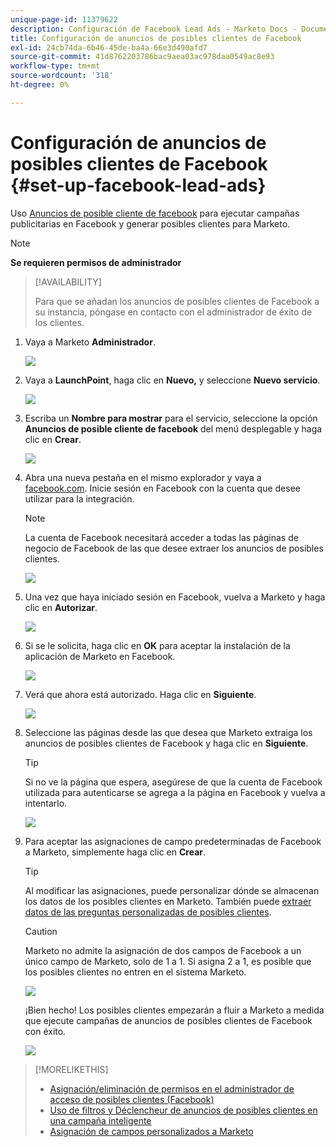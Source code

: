 ```yaml
---
unique-page-id: 11379622
description: Configuración de Facebook Lead Ads - Marketo Docs - Documentación del producto
title: Configuración de anuncios de posibles clientes de Facebook
exl-id: 24cb74da-6b46-45de-ba4a-66e3d490afd7
source-git-commit: 41d8762203786bac9aea03ac978daa0549ac8e93
workflow-type: tm+mt
source-wordcount: '318'
ht-degree: 0%

---
```


# Configuración de anuncios de posibles clientes de Facebook {#set-up-facebook-lead-ads}

Uso [Anuncios de posible cliente de facebook](https://www.facebook.com/business/a/lead-ads) para ejecutar campañas publicitarias en Facebook y generar posibles clientes para Marketo.

>[!NOTE]
>
>**Se requieren permisos de administrador**

>[!AVAILABILITY]
>
>Para que se añadan los anuncios de posibles clientes de Facebook a su instancia, póngase en contacto con el administrador de éxito de los clientes.

1. Vaya a Marketo **Administrador**.

   ![](assets/image2016-11-29-10-3a50-3a29.png)

1. Vaya a **LaunchPoint**, haga clic en **Nuevo,** y seleccione **Nuevo servicio**.

   ![](assets/image2016-11-29-10-3a51-3a11.png)

1. Escriba un **Nombre para mostrar** para el servicio, seleccione la opción **Anuncios de posible cliente de facebook** del menú desplegable y haga clic en **Crear**.

   ![](assets/image2016-11-29-10-3a51-3a47.png)

1. Abra una nueva pestaña en el mismo explorador y vaya a [facebook.com](https://www.facebook.com). Inicie sesión en Facebook con la cuenta que desee utilizar para la integración.

   >[!NOTE]
   >
   >La cuenta de Facebook necesitará acceder a todas las páginas de negocio de Facebook de las que desee extraer los anuncios de posibles clientes.

   ![](assets/image2016-11-29-10-3a52-3a29.png)

1. Una vez que haya iniciado sesión en Facebook, vuelva a Marketo y haga clic en **Autorizar**.

   ![](assets/image2016-11-29-10-3a52-3a51.png)

1. Si se le solicita, haga clic en **OK** para aceptar la instalación de la aplicación de Marketo en Facebook.

   ![](assets/image2016-11-29-10-3a56-3a3.png)

1. Verá que ahora está autorizado. Haga clic en **Siguiente**.

   ![](assets/image2016-11-29-10-3a56-3a28.png)

1. Seleccione las páginas desde las que desea que Marketo extraiga los anuncios de posibles clientes de Facebook y haga clic en **Siguiente**.

   >[!TIP]
   >
   >Si no ve la página que espera, asegúrese de que la cuenta de Facebook utilizada para autenticarse se agrega a la página en Facebook y vuelva a intentarlo.

   ![](assets/image2016-11-29-10-3a58-3a36.png)

1. Para aceptar las asignaciones de campo predeterminadas de Facebook a Marketo, simplemente haga clic en **Crear**.

   >[!TIP]
   >
   >Al modificar las asignaciones, puede personalizar dónde se almacenan los datos de los posibles clientes en Marketo. También puede [extraer datos de las preguntas personalizadas de posibles clientes](/help/marketo/product-docs/demand-generation/facebook/set-up-facebook-lead-ads/map-custom-fields-to-marketo.md).

   >[!CAUTION]
   >
   >Marketo no admite la asignación de dos campos de Facebook a un único campo de Marketo, solo de 1 a 1. Si asigna 2 a 1, es posible que los posibles clientes no entren en el sistema Marketo.

   ![](assets/image2016-11-29-11-3a0-3a2.png)

   ¡Bien hecho! Los posibles clientes empezarán a fluir a Marketo a medida que ejecute campañas de anuncios de posibles clientes de Facebook con éxito.

   ![](assets/image2016-11-29-12-3a32-3a54.png)

>[!MORELIKETHIS]
>
>* [Asignación/eliminación de permisos en el administrador de acceso de posibles clientes (Facebook)](https://www.facebook.com/business/help/540596413257598?id=735435806665862)
>* [Uso de filtros y Déclencheur de anuncios de posibles clientes en una campaña inteligente](/help/marketo/product-docs/demand-generation/facebook/use-lead-ads-filters-and-triggers-in-a-smart-campaign.md)
>* [Asignación de campos personalizados a Marketo](/help/marketo/product-docs/demand-generation/facebook/set-up-facebook-lead-ads/map-custom-fields-to-marketo.md)

